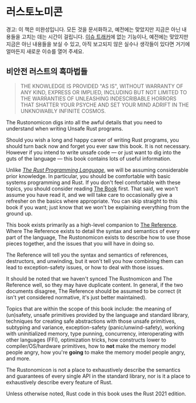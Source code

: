 # 러스토노미콘

<div class="warning">

경고:
이 책은 미완성입니다.
모든 것을 문서화하고, 예전에는 맞았지만 지금은 아닌 내용들을 고치는 데는 시간이 걸립니다.
[이슈 트래커]에 없는 기능이나, 예전에는 맞았지만 지금은 아닌 내용들을 보실 수 있고, 아직 보고되지 않은 실수나 생각들이 있다면 거기에 얼마든지 새로운 이슈를 열어 주세요.

</div>

[이슈 트래커]: https://github.com/nomicon-kr/nomicon-kr.github.io/issues

## 비안전 러스트의 흑마법들

> THE KNOWLEDGE IS PROVIDED "AS IS", WITHOUT WARRANTY OF ANY KIND, EXPRESS OR IMPLIED, INCLUDING BUT NOT LIMITED TO THE WARRANTIES OF UNLEASHING INDESCRIBABLE HORRORS THAT SHATTER YOUR PSYCHE AND SET YOUR MIND ADRIFT IN THE UNKNOWABLY INFINITE COSMOS.

The Rustonomicon digs into all the awful details that you need to understand when writing Unsafe Rust programs.

Should you wish a long and happy career of writing Rust programs, you should turn back now and forget you ever saw this book.
It is not necessary.
However if you intend to write unsafe code — or just want to dig into the guts of the language — this book contains lots of useful information.

Unlike *[The Rust Programming Language][trpl]*, we will be assuming considerable prior knowledge.
In particular, you should be comfortable with basic systems programming and Rust.
If you don't feel comfortable with these topics, you should consider reading [The Book][trpl] first.
That said, we won't assume you have read it, and we will take care to occasionally give a refresher on the basics where appropriate.
You can skip straight to this book if you want; just know that we won't be explaining everything from the ground up.

This book exists primarily as a high-level companion to [The Reference][ref].
Where The Reference exists to detail the syntax and semantics of every part of the language, The Rustonomicon exists to describe how to use those pieces together, and the issues that you will have in doing so.

The Reference will tell you the syntax and semantics of references, destructors, and unwinding, but it won't tell you how combining them can lead to exception-safety issues, or how to deal with those issues.

It should be noted that we haven't synced The Rustnomicon and The Reference well, so they may have duplicate content.
In general, if the two documents disagree, The Reference should be assumed to be correct (it isn't yet considered normative, it's just better maintained).

Topics that are within the scope of this book include: the meaning of (un)safety, unsafe primitives provided by the language and standard library, techniques for creating safe abstractions with those unsafe primitives, subtyping and variance, exception-safety (panic/unwind-safety), working with uninitialized memory, type punning, concurrency, interoperating with other languages (FFI), optimization tricks, how constructs lower to compiler/OS/hardware primitives, how to **not** make the memory model people angry, how you're **going** to make the memory model people angry, and more.

The Rustonomicon is not a place to exhaustively describe the semantics and guarantees of every single API in the standard library, nor is it a place to exhaustively describe every feature of Rust.

Unless otherwise noted, Rust code in this book uses the Rust 2021 edition.

[trpl]: ../book/index.html
[ref]: ../reference/index.html
